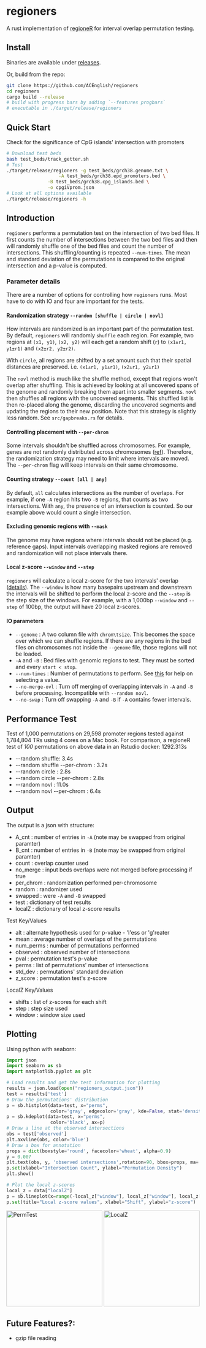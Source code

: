 # regioners
A rust implementation of [regioneR](https://academic.oup.com/bioinformatics/article/32/2/289/1744157) 
for interval overlap permutation testing.

## Install

Binaries are available under [releases](https://github.com/ACEnglish/regioners/releases). 

Or, build from the repo:
```bash
git clone https://github.com/ACEnglish/regioners
cd regioners
cargo build --release
# build with progress bars by adding `--features progbars`
# executable in ./target/release/regioners
```

## Quick Start

Check for the significance of CpG islands' intersection with promoters
```bash
# Download test beds
bash test_beds/track_getter.sh
# Test
./target/release/regioners -g test_beds/grch38.genome.txt \
		           -A test_beds/grch38.epd_promoters.bed \
			   -B test_beds/grch38.cpg_islands.bed \
			   -o cpgiVprom.json
# Look at all options available
./target/release/regioners -h
```

## Introduction

`regioners` performs a permutation test on the intersection of two bed files. It first counts the number of intersections
between the two bed files and then will randomly shuffle one of the bed files and count the number of intersections.
This shuffling/counting is repeated `--num-times`. The mean and standard deviation of the permutations is compared to the
original intersection and a p-value is computed.

### Parameter details
There are a number of options for controlling how `regioners` runs. Most have to do with IO and four are important for 
the tests.

#### Randomization strategy `--random [shuffle | circle | novl]`

How intervals are randomized is an important part of the permutation test. By default, `regioners` will randomly
`shuffle` each region. For example, two regions at `(x1, y1)`, `(x2, y2)` will each get a random shift (`r`) to 
`(x1±r1, y1±r1)` and `(x2±r2, y2±r2)`. 

With `circle`, all regions are shifted by a set amount such that their spatial distances are preserved. i.e. 
`(x1±r1, y1±r1)`, `(x2±r1, y2±r1)`

The `novl` method is much like the shuffle method, except that regions won't overlap after shuffling. This is achieved
by looking at all uncovered spans of the genome and randomly breaking them apart into smaller segments. `novl`
then shuffles all regions with the uncovered segments. This shuffled list is then re-placed along the genome,
discarding the uncovered segments and updating the regions to their new position. Note that this strategy is slightly
less random. See `src/gapbreaks.rs` for details.

#### Controlling placement with `--per-chrom`

Some intervals shouldn't be shuffled across chromosomes. For example, genes are not randomly
distributed across chromosomes ([ref](https://pubmed.ncbi.nlm.nih.gov/20642358/#:~:text=Genes%20are%20nonrandomly%20distributed%20in,genes%20with%20similar%20expression%20profiles.)).
Therefore, the randomization strategy may need to limit where intervals are moved. 
The `--per-chrom` flag will keep intervals on their same chromosome.

#### Counting strategy `--count [all | any]`

By default, `all` calculates intersections as the number of overlaps. For example, if one `-A` region hits two `-B` regions, 
that counts as two intersections. With `any`, the presence of an intersection is counted. So our example above would count 
a single intersection.

#### Excluding genomic regions with `--mask`
The genome may have regions where intervals should not be placed (e.g. reference gaps). Input intervals overlapping masked regions are removed and randomization will not place intervals there.

#### Local z-score `--window` and `--step`
`regioners` will calculate a local z-score for the two intervals' overlap
([details](https://www.bioconductor.org/packages/release/bioc/vignettes/regioneR/inst/doc/regioneR.html#local-z-score)).
The `--window` is how many basepairs upstream and downstream the intervals will be shifted to perform the local z-score and the
`--step` is the step size of the windows. For example, with a 1,000bp `--window` and `--step` of 100bp, the output will
have 20 local z-scores.

#### IO parameters
* `--genome` :  A two column file with `chrom\tsize`. This becomes the space over which we can shuffle regions. If there are any regions
in the bed files on chromosomes not inside the `--genome` file, those regions will not be loaded.
* `-A` and `-B` : Bed files with genomic regions to test. They must be sorted and every `start < stop`.
* `--num-times` : Number of permutations to perform. See [this](https://stats.stackexchange.com/questions/80025/required-number-of-permutations-for-a-permutation-based-p-value) for help on selecting a value.
* `--no-merge-ovl` : Turn off merging of overlapping intervals in `-A` and `-B` before processing. Incompatible with `--random novl`.
* `--no-swap` : Turn off swapping `-A` and `-B` if `-A` contains fewer intervals. 

## Performance Test

Test of 1,000 permutations on 29,598 promoter regions tested against 1,784,804 TRs using 4 cores on a Mac book.
For comparison, a regioneR test of *100* permutations on above data in an Rstudio docker: 1292.313s

- --random shuffle: 3.4s
- --random shuffle --per-chrom : 3.2s
- --random circle : 2.8s
- --random circle --per-chrom : 2.8s
- --random novl : 11.0s
- --random novl --per-chrom : 6.4s

## Output

The output is a json with structure:
- A_cnt : number of entries in `-A` (note may be swapped from original paramter)
- B_cnt : number of entries in `-B` (note may be swapped from original paramter)
- count : overlap counter used
- no_merge : input beds overlaps were not merged before processing if true
- per_chrom : randomization performed per-chromosome
- random : randomizer used
- swapped : were `-A` and `-B` swapped
- test : dictionary of test results
- localZ : dictionary of local z-score results

Test Key/Values
- alt : alternate hypothesis used for p-value - 'l'ess or 'g'reater
- mean : average number of overlaps of the permutations
- num_perms : number of permutations performed
- observed : observed number of intersections
- pval : permutation test's p-value
- perms : list of permutations' number of intersections
- std_dev : permutations' standard deviation
- z_score : permutation test's z-score

LocalZ Key/Values
- shifts : list of z-scores for each shift
- step : step size used
- window : window size used

## Plotting

Using python with seaborn:
```python
import json
import seaborn as sb
import matplotlib.pyplot as plt

# Load results and get the test information for plotting
results = json.load(open("regioners_output.json"))
test = results['test']
# Draw the permutations' distribution
p = sb.histplot(data=test, x="perms",
                color='gray', edgecolor='gray', kde=False, stat='density')
p = sb.kdeplot(data=test, x="perms",
                color='black', ax=p)
# Draw a line at the observed intersections
obs = test['observed']
plt.axvline(obs, color='blue')
# Draw a box for annotation
props = dict(boxstyle='round', facecolor='wheat', alpha=0.9)
y = 0.007
plt.text(obs, y, 'observed intersections',rotation=90, bbox=props, ma='center')
p.set(xlabel="Intersection Count", ylabel="Permutation Density")
plt.show()

# Plot the local z-scores
local_z = data["localZ"]
p = sb.lineplot(x=range(-local_z["window"], local_z["window"], local_z["step"]), y=local_z['shifts'])
p.set(title="Local z-score values", xlabel="Shift", ylabel="z-score")
```

<img src="https://raw.githubusercontent.com/ACEnglish/regioners/main/figs/example_plot.png" alt="PermTest" style="width:250px;">
<img src="https://raw.githubusercontent.com/ACEnglish/regioners/main/figs/example_zscore.png" alt="LocalZ" style="width:250px;">

## Future Features?:

- gzip file reading
